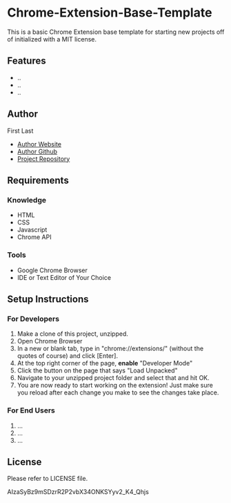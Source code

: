 # Chrome-Extension-Base-Template
This is a basic Chrome Extension base template for starting new projects off of initialized with a MIT license.

## Features
- ..
- ..
- ..

## Author
First Last
- [Author Website]()
- [Author Github]()
- [Project Repository]()

## Requirements
### Knowledge
- HTML
- CSS
- Javascript
- Chrome API
### Tools
- Google Chrome Browser
- IDE or Text Editor of Your Choice

## Setup Instructions
### For Developers
1. Make a clone of this project, unzipped.
2. Open Chrome Browser
3. In a new or blank tab, type in "chrome://extensions/" (without the quotes of course) and click [Enter].
4. At the top right corner of the page, **enable** "Developer Mode"
5. Click the button on the page that says "Load Unpacked"
6. Navigate to your unzipped project folder and select that and hit OK.
7. You are now ready to start working on the extension! Just make sure you reload after each change you make to see the changes take place.

### For End Users
1. ...
2. ...
3. ...

## License
Please refer to LICENSE file.

AIzaSyBz9mSDzrR2P2vbX34ONKSYyv2_K4_Qhjs
